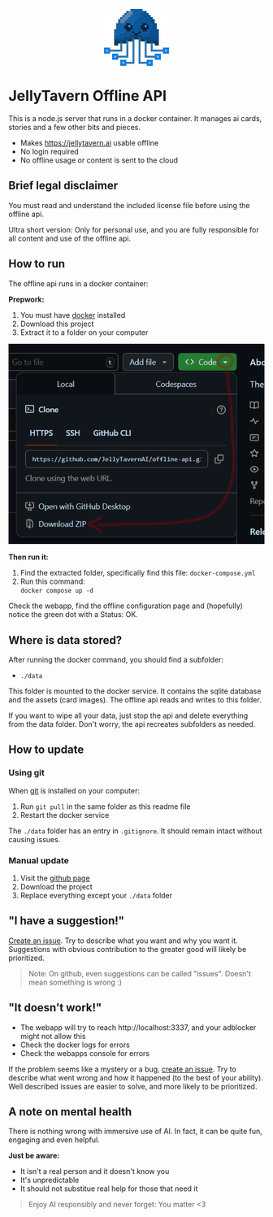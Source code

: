 <p align="center">
  <img src="readme-assets/readme-logo.png?raw=true" alt="JellyTavern logo" />
</p>

# JellyTavern Offline API

This is a node.js server that runs in a docker container. It manages ai cards, stories and a few other bits and pieces.

- Makes https://jellytavern.ai usable offline
- No login required
- No offline usage or content is sent to the cloud

## Brief legal disclaimer

You must read and understand the included license file before using the offline api.

Ultra short version: Only for personal use, and you are fully responsible for all content and use of the offline api.

## How to run

The offline api runs in a docker container:

**Prepwork:**

1. You must have [docker](https://docs.docker.com/engine/install/) installed
1. Download this project
1. Extract it to a folder on your computer

<p align="center">
  <img src="readme-assets/howto-download.PNG?raw=true" alt="Visual download instruction" />
</p>


**Then run it:**

1. Find the extracted folder, specifically find this file: `docker-compose.yml`
1. Run this command:<br>`docker compose up -d`

Check the webapp, find the offline configuration page and (hopefully) notice the green dot with a Status: OK.

## Where is data stored?

After running the docker command, you should find a subfolder:
- `./data`

This folder is mounted to the docker service. It contains the sqlite database and the assets (card images). The offline api reads and writes to this folder.

If you want to wipe all your data, just stop the api and delete everything from the data folder. Don't worry, the api recreates subfolders as needed.

## How to update

### Using git

When [git](https://git-scm.com/downloads) is installed on your computer:

1. Run `git pull` in the same folder as this readme file
2. Restart the docker service

The `./data` folder has an entry in `.gitignore`. It should remain intact without causing issues.

### Manual update

1. Visit the [github page](https://github.com/JellyTavernAI/offline-api)
2. Download the project
3. Replace everything except your `./data` folder

## "I have a suggestion!"

[Create an issue](https://github.com/JellyTavernAI/offline-api). Try to describe what you want and why you want it. Suggestions with obvious contribution to the greater good will likely be prioritized.

> Note: On github, even suggestions can be called "issues". Doesn't mean something is wrong :)


## "It doesn't work!"

- The webapp will try to reach http://localhost:3337, and your adblocker might not allow this
- Check the docker logs for errors
- Check the webapps console for errors

If the problem seems like a mystery or a bug, [create an issue](https://github.com/JellyTavernAI/offline-api). Try to describe what went wrong and how it happened (to the best of your ability). Well described issues are easier to solve, and more likely to be prioritized.

## A note on mental health

There is nothing wrong with immersive use of AI. In fact, it can be quite fun, engaging and even helpful.

**Just be aware:**
- It isn't a real person and it doesn't know you
- It's unpredictable
- It should not substitue real help for those that need it

> Enjoy AI responsibly and never forget: You matter &lt;3